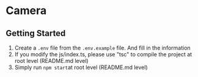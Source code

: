 # Camera

## Getting Started
1. Create a `.env` file from the `.env.example` file. And fill in the information
2. If you modify the js/index.ts, please use "tsc" to compile the project at root level (README.md level)
2. Simply run `npm start`at root level (README.md level)